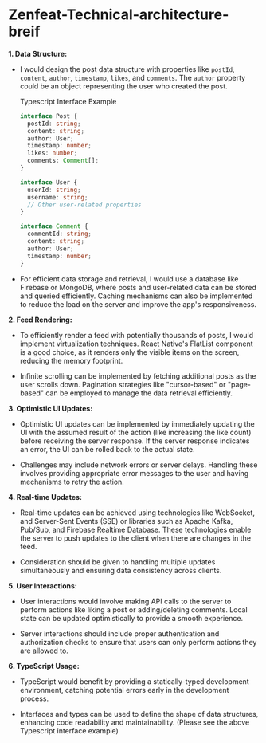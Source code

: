 # Zenfeat-Technical-architecture-breif

**1. Data Structure:**
- I would design the post data structure with properties like `postId`, `content`, `author`, `timestamp`, `likes`, and `comments`. The `author` property could be an object representing the user who created the post.

  Typescript Interface Example
  ```typescript
  interface Post {
    postId: string;
    content: string;
    author: User;
    timestamp: number;
    likes: number;
    comments: Comment[];
  }

  interface User {
    userId: string;
    username: string;
    // Other user-related properties
  }

  interface Comment {
    commentId: string;
    content: string;
    author: User;
    timestamp: number;
  }
  ```

- For efficient data storage and retrieval, I would use a database like Firebase or MongoDB, where posts and user-related data can be stored and queried efficiently. Caching mechanisms can also be implemented to reduce the load on the server and improve the app's responsiveness.

**2. Feed Rendering:**
- To efficiently render a feed with potentially thousands of posts, I would implement virtualization techniques. React Native's FlatList component is a good choice, as it renders only the visible items on the screen, reducing the memory footprint.
  
- Infinite scrolling can be implemented by fetching additional posts as the user scrolls down. Pagination strategies like "cursor-based" or "page-based" can be employed to manage the data retrieval efficiently.

**3. Optimistic UI Updates:**
- Optimistic UI updates can be implemented by immediately updating the UI with the assumed result of the action (like increasing the like count) before receiving the server response. If the server response indicates an error, the UI can be rolled back to the actual state.

- Challenges may include network errors or server delays. Handling these involves providing appropriate error messages to the user and having mechanisms to retry the action.

**4. Real-time Updates:**
- Real-time updates can be achieved using technologies like WebSocket, and Server-Sent Events (SSE) or libraries such as Apache Kafka, Pub/Sub, and Firebase Realtime Database. These technologies enable the server to push updates to the client when there are changes in the feed.

- Consideration should be given to handling multiple updates simultaneously and ensuring data consistency across clients.

**5. User Interactions:**
- User interactions would involve making API calls to the server to perform actions like liking a post or adding/deleting comments. Local state can be updated optimistically to provide a smooth experience.

- Server interactions should include proper authentication and authorization checks to ensure that users can only perform actions they are allowed to.

**6. TypeScript Usage:**
- TypeScript would benefit by providing a statically-typed development environment, catching potential errors early in the development process.

- Interfaces and types can be used to define the shape of data structures, enhancing code readability and maintainability. (Please see the above Typescript interface example)
